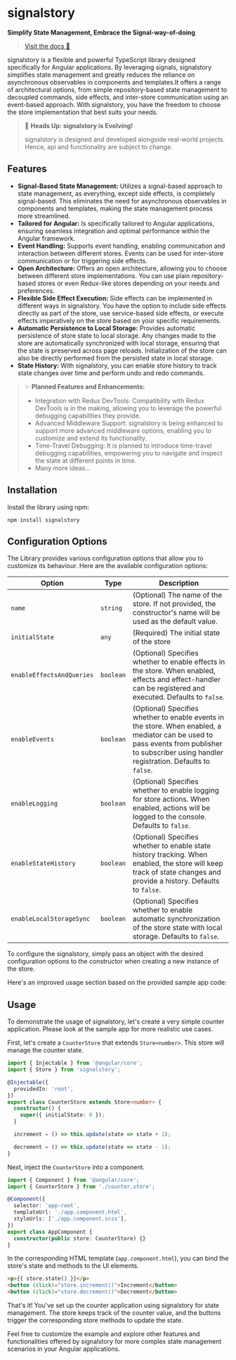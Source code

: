 # signalstory

**Simplify State Management, Embrace the Signal-way-of-doing**

> [Visit the docs 🚀](https://zuriscript.github.io/signalstory/)

signalstory is a flexible and powerful TypeScript library designed specifically for Angular applications. By leveraging signals, signalstory simplifies state management and greatly reduces the reliance on asynchronous observables in components and templates.It offers a range of architectural options, from simple repository-based state management to decoupled commands, side effects, and inter-store communication using an event-based approach. With signalstory, you have the freedom to choose the store implementation that best suits your needs.

> 🚧 **Heads Up: signalstory is Evolving!**
>
> signalstory is designed and developed alongside real-world projects. Hence, api and functionality are subject to change.

## Features

- **Signal-Based State Management:** Utilizes a signal-based approach to state management, as everything, except side effects, is completely signal-based. This eliminates the need for asynchronous observables in components and templates, making the state management process more streamlined.
- **Tailored for Angular:** Is specifically tailored to Angular applications, ensuring seamless integration and optimal performance within the Angular framework.
- **Event Handling:** Supports event handling, enabling communication and interaction between different stores. Events can be used for inter-store communication or for triggering side effects.
- **Open Architecture:** Offers an open architecture, allowing you to choose between different store implementations. You can use plain repository-based stores or even Redux-like stores depending on your needs and preferences.
- **Flexible Side Effect Execution:** Side effects can be implemented in different ways in signalstory. You have the option to include side effects directly as part of the store, use service-based side effects, or execute effects imperatively on the store based on your specific requirements.
- **Automatic Persistence to Local Storage:** Provides automatic persistence of store state to local storage. Any changes made to the store are automatically synchronized with local storage, ensuring that the state is preserved across page reloads. Initialization of the store can also be directly performed from the persisted state in local storage.
- **State History:** With signalstory, you can enable store history to track state changes over time and perform undo and redo commands.

> ✨ **Planned Features and Enhancements:**
>
> - Integration with Redux DevTools: Compatibility with Redux DevTools is in the making, allowing you to leverage the powerful debugging capabilities they provide.
> - Advanced Middleware Support: signalstory is being enhanced to support more advanced middleware options, enabling you to customize and extend its functionality.
> - Time-Travel Debugging: It is planned to introduce time-travel debugging capabilities, empowering you to navigate and inspect the state at different points in time.
> - Many more ideas...

## Installation

Install the library using npm:

```shell
npm install signalstory
```

## Configuration Options

The Library provides various configuration options that allow you to customize its behaviour. Here are the available configuration options:

| Option                    | Type      | Description                                                                                                                                                                                   |
| ------------------------- | --------- | --------------------------------------------------------------------------------------------------------------------------------------------------------------------------------------------- |
| `name`                    | `string`  | (Optional) The name of the store. If not provided, the constructor's name will be used as the default value.                                                                                  |
| `initialState`            | `any`     | (Required) The initial state of the store                                                                                                                                                     |
| `enableEffectsAndQueries` | `boolean` | (Optional) Specifies whether to enable effects in the store. When enabled, effects and effect-handler can be registered and executed. Defaults to `false`.                                    |
| `enableEvents`            | `boolean` | (Optional) Specifies whether to enable events in the store. When enabled, a mediator can be used to pass events from publisher to subscriber using handler registration. Defaults to `false`. |
| `enableLogging`           | `boolean` | (Optional) Specifies whether to enable logging for store actions. When enabled, actions will be logged to the console. Defaults to `false`.                                                   |
| `enableStateHistory`      | `boolean` | (Optional) Specifies whether to enable state history tracking. When enabled, the store will keep track of state changes and provide a history. Defaults to `false`.                           |
| `enableLocalStorageSync`  | `boolean` | (Optional) Specifies whether to enable automatic synchronization of the store state with local storage. Defaults to `false`.                                                                  |

To configure the signalstory, simply pass an object with the desired configuration options to the constructor when creating a new instance of the store.

Here's an improved usage section based on the provided sample app code:

## Usage

To demonstrate the usage of signalstory, let's create a very simple counter application.
Please look at the sample app for more realistic use cases.

First, let's create a `CounterStore` that extends `Store<number>`. This store will manage the counter state.

```typescript
import { Injectable } from '@angular/core';
import { Store } from 'signalstory';

@Injectable({
  providedIn: 'root',
})
export class CounterStore extends Store<number> {
  constructor() {
    super({ initialState: 0 });
  }

  increment = () => this.update(state => state + 1);

  decrement = () => this.update(state => state - 1);
}
```

Next, inject the `CounterStore` into a component.

```typescript
import { Component } from '@angular/core';
import { CounterStore } from './counter.store';

@Component({
  selector: 'app-root',
  templateUrl: './app.component.html',
  styleUrls: ['./app.component.scss'],
})
export class AppComponent {
  constructor(public store: CounterStore) {}
}
```

In the corresponding HTML template (`app.component.html`), you can bind the store's state and methods to the UI elements.

```html
<p>{{ store.state() }}</p>
<button (click)="store.increment()">Increment</button>
<button (click)="store.decrement()">Decrement</button>
```

That's it! You've set up the counter application using signalstory for state management. The store keeps track of the counter value, and the buttons trigger the corresponding store methods to update the state.

Feel free to customize the example and explore other features and functionalities offered by signalstory for more complex state management scenarios in your Angular applications.
